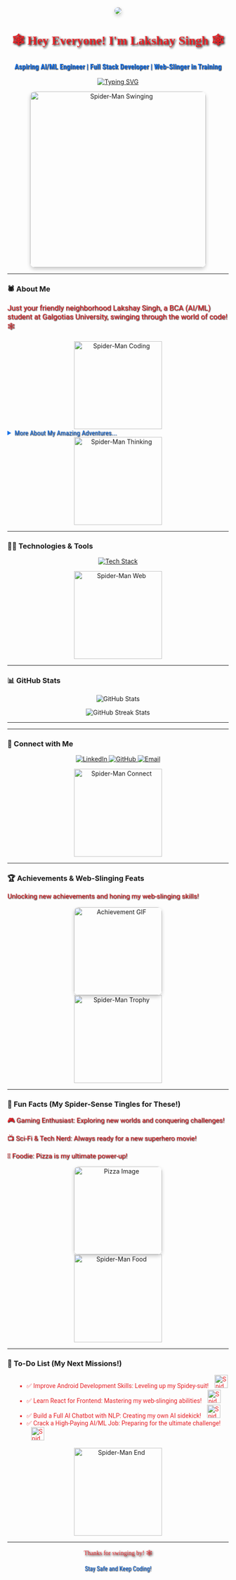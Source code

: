 <!-- Spider-Man Header GIF -->
<div align="center">
  <img src="https://media.giphy.com/media/MYOFezpiSfGpUEygud/giphy.gif?cid=ecf05e47usn4wvgz7l1l9715i2tyet2hpny4z5v3m40u2frm&ep=v1_stickers_search&rid=giphy.gif&ct=s" style="border-radius: 10px; box-shadow: 0 4px 8px 0 rgba(0, 0, 0, 0.2);" />
</div>

<h1 align="center" style="font-family: 'Bangers', cursive; color: #E62429; text-shadow: 2px 2px 4px #000000;">
  🕸️ Hey Everyone! I'm Lakshay Singh 🕸️
</h1>
<h3 align="center" style="font-family: 'Roboto Condensed', sans-serif; color: #1A73E8; text-shadow: 1px 1px 2px #000000;">
  Aspiring AI/ML Engineer | Full Stack Developer | Web-Slinger in Training
</h3>

<p align="center">
  <a href="https://github.com/MrStark65">
    <img src="https://readme-typing-svg.herokuapp.com?font=Fira+Code&weight=600&pause=1000&color=E62429&center=true&vCenter=true&random=false&width=600&lines=With+Great+Code+Comes+Great+Responsibility;Protecting+the+Web+One+Line+at+a+Time;Friendly+Neighborhood+Developer" alt="Typing SVG" />
  </a>
</p>

<!-- Spider-Man Header GIF -->
<div align="center">
  <img src="https://media.giphy.com/media/v1.Y2lkPTc5MGI3NjExZ3R5cmx3bGh4NjI0eXQ3d254cThpNzFlZXVteXl6dzQyandsZXFrcSZlcD12MV9zdGlja2Vyc19zZWFyY2gmY3Q9cw/vKhKsyEFVK4IuEKzWY/giphy.gif" width="400" " alt="Spider-Man Swinging" style="border-radius: 10px; box-shadow: 0 4px 8px 0 rgba(0, 0, 0, 0.2);" />
</div>



---

### 🕷️ About Me

<p style="font-family: 'Roboto', sans-serif; color: #E62429; font-size: 1.2em; text-shadow: 1px 1px 2px #000000;">
  Just your friendly neighborhood Lakshay Singh, a BCA (AI/ML) student at Galgotias University, swinging through the world of code! 🕸️
</p>

<!-- Spider-Man Coding -->
<div align="center">
  <img src="https://media.giphy.com/media/jOYox0MMT5umMPcElV/giphy.gif?cid=790b7611gtyrlwlhx624yt7wnxq8i71eeumyyzw42jwleqkq&ep=v1_stickers_search&rid=giphy.gif&ct=s" width="200" alt="Spider-Man Coding" />
</div>

<details>
  <summary style="font-family: 'Roboto Condensed', sans-serif; color: #1A73E8; cursor: pointer; font-size: 1.1em; text-shadow: 1px 1px 2px #000000;">
    More About My Amazing Adventures...
  </summary>
  <ul style="font-family: 'Roboto', sans-serif; color: #E62429; list-style-type: disc; margin-left: 20px;">
    <li>🧪 Honing my AI/ML skills, ready to take on any supervillain!
      <div style="display: inline-block; margin-left: 10px;">
        <img src="https://media.giphy.com/media/7EMuTfl61WDzFwar6G/giphy.gif?cid=790b76118ntf79n0bgubg85j24a11ss843ugvr3ox86bnpx4&ep=v1_stickers_search&rid=giphy.gif&ct=s" width="30" alt="Spider-Man Lab" />
      </div>
    </li>
    <li>🏆 Participating in Hackathons, teaming up to create heroic projects!
      <div style="display: inline-block; margin-left: 10px;">
        <img src="https://media.giphy.com/media/v1.Y2lkPTc5MGI3NjExdzMwcTA0dmdnOWN0eXBvOG4xc205MTV2eWlrOXV2NHY3N203MGs2dCZlcD12MV9naWZzX3NlYXJjaCZjdD1n/13kajTax0GCg0g/giphy.gif" width="30" alt="Spider-Man Team" />
      </div>
    </li>
    <li>💻 My web-slinging arsenal includes Python, JavaScript, C++, and more!
      <div style="display: inline-block; margin-left: 10px;">
        <img src="https://media.giphy.com/media/v1.Y2lkPTc5MGI3NjExY2lpbXk0bmptMmZzaWpnbXE0NmgwMTBtaHUzY3B1ZHJiaGNpcGIxYyZlcD12MV9naWZzX3NlYXJjaCZjdD1n/26tn33aiTi1jkl6H6/giphy.gif" width="30" alt="Spider-Man Tech" />
      </div>
    </li>
    <li>🌐 Building a better web, one project at a time!
      <div style="display: inline-block; margin-left: 10px;">
        <img src="https://media.giphy.com/media/v1.Y2lkPTc5MGI3NjExOWRzenRybzI5cmhzaG5ndDE2bjMydndzaDlpdnl6em0yeXRzZmc4aCZlcD12MV9naWZzX3NlYXJjaCZjdD1n/qt73FYHjuXqAj241m8/giphy.gif" width="30" alt="Spider-Man Web" />
      </div>
    </li>
    <li>🎨 Designing interfaces with a spider-sense for UI/UX!
      <div style="display: inline-block; margin-left: 10px;">
        <img src="https://media.giphy.com/media/lZfU9MnEJ4di0/giphy.gif?cid=790b7611o64dyozcgybi6dupvpn83hrk56p7xvh966gsoc29&ep=v1_gifs_search&rid=giphy.gif&ct=g" width="30" alt="Spider-Man Design" />
      </div>
    </li>
    <li>🤖 Training neural networks to fight crime with AI!
      <div style="display: inline-block; margin-left: 10px;">
        <img src="[https://media.tenor.com/images/9710140486632086a501892173824139/tenor.gif](https://media.giphy.com/media/v1.Y2lkPTc5MGI3NjExemhxMzZqM3M4b2ppbTF1YTg4b2NubmJhNmlkdW4xMzBucW14dXpuaiZlcD12MV9naWZzX3NlYXJjaCZjdD1n/0lGd2OXXHe4tFhb7Wh/giphy.gif)" width="30" alt="Spider-Man AI" />
      </div>
    </li>
  </ul>
</details>

<!-- Spider-Man Thinking -->
<div align="center">
  <img src="https://media4.giphy.com/media/v1.Y2lkPTc5MGI3NjExeXY1dGhobzAyMjVlYmR2cGxkamZpdmduMXE2NmYxb2ZwZ3E2NHl2eiZlcD12MV9pbnRlcm5hbF9naWZfYnlfaWQmY3Q9cw/WOOFsm13stf44Lan8c/giphy.gif" width="200" alt="Spider-Man Thinking" />
</div>

---

### 🦸‍♂️ Technologies & Tools

<p align="center">
  <a href="https://skillicons.dev">
    <img src="https://skillicons.dev/icons?i=python,javascript,typescript,cpp,java,html,css,scss,figma,flask,django,mongodb,mysql,postgres,tensorflow,pytorch,opencv,raspberrypi,firebase,aws,gcp,azure,vscode,react,nextjs,nodejs,express,git,github,bootstrap,tailwind,androidstudio,kotlin,linux,docker,kubernetes,bash,postman,redux,threejs" alt="Tech Stack" />
  </a>
</p>

<!-- Spider-Man Web GIF -->
<div align="center">
  <img src="https://media.giphy.com/media/4cyhX2dXNJaCubFydv/giphy.gif?cid=790b7611ibrg37sf1w7qwgue87s19o04js9dtabp5y54uqjp&ep=v1_stickers_search&rid=giphy.gif&ct=s" width="200" alt="Spider-Man Web" />
</div>

---

### 📊 GitHub Stats

<p align="center">
  <img src="https://github-readme-stats.vercel.app/api?username=MrStark65&show_icons=true&theme=radical" alt="GitHub Stats" />
</p>

<p align="center">
  <img src="https://github-readme-streak-stats.herokuapp.com/?user=MrStark65&theme=dark" alt="GitHub Streak Stats" />
</p>

---

---

### 🌸 Connect with Me

<p align="center">
  <a href="https://www.linkedin.com/in/lakshay-singh-2a7755276/?trk=opento_sprofile_topcard">
    <img src="https://img.shields.io/badge/LinkedIn-Lakshay%20Singh-blue?style=for-the-badge&logo=linkedin" alt="LinkedIn" />
  </a>
  <a href="https://github.com/MrStark65">
    <img src="https://img.shields.io/badge/GitHub-MrStark65-black?style=for-the-badge&logo=github" alt="GitHub" />
  </a>
  <a href="mailto:lakshaysingh86.5@example.com">
    <img src="https://img.shields.io/badge/Email-lakshaysingh86.5@gmail.com-red?style=for-the-badge&logo=gmail" alt="Email" />
  </a>
</p>

<!-- Spider-Man Connect -->
<div align="center">
  <img src="https://media.tenor.com/images/82860e0059a5606608210f1414038041/tenor.gif" width="200" alt="Spider-Man Connect" />
</div>

---

### 🏆 Achievements & Web-Slinging Feats

<p style="font-family: 'Roboto', sans-serif; color: #E62429; font-size: 1.1em; text-shadow: 1px 1px 2px #000000;">
  Unlocking new achievements and honing my web-slinging skills!
</p>

<!-- Animated GIF Celebrating Achievements with Glitter Effect (Requires CSS) -->
<div align="center">
  <img src="https://media.tenor.com/images/e9404442847375d34c51240835571982/tenor.gif" width="200" alt="Achievement GIF" style="border-radius: 10px; box-shadow: 0 4px 8px 0 rgba(0, 0, 0, 0.2);" />
</div>

<!-- Spider-Man Trophy -->
<div align="center">
  <img src="https://media.tenor.com/images/13048b908053194613269852f36603e0/tenor.gif" width="200" alt="Spider-Man Trophy" />
</div>

---

### 🍕 Fun Facts (My Spider-Sense Tingles for These!)

<p style="font-family: 'Roboto', sans-serif; color: #E62429; font-size: 1.1em; text-shadow: 1px 1px 2px #000000;">
  🎮 Gaming Enthusiast: Exploring new worlds and conquering challenges!
</p>
<p style="font-family: 'Roboto', sans-serif; color: #E62429; font-size: 1.1em; text-shadow: 1px 1px 2px #000000;">
  📺 Sci-Fi & Tech Nerd: Always ready for a new superhero movie!
</p>
<p style="font-family: 'Roboto', sans-serif; color: #E62429; font-size: 1.1em; text-shadow: 1px 1px 2px #000000;">
  🍕 Foodie: Pizza is my ultimate power-up!
</p>

<!-- Animated GIF of Pizza with Heart Eyes (Requires CSS) -->
<div align="center">
  <img src="https://media.tenor.com/images/920855139255468f06708959404a9572/tenor.gif" width="200" alt="Pizza Image" style="border-radius: 10px; box-shadow: 0 4px 8px 0 rgba(0, 0, 0, 0.2);" />
</div>

<!-- Spider-Man Food -->
<div align="center">
  <img src="https://media.tenor.com/images/1512332888591946386243929427516b/tenor.gif" width="200" alt="Spider-Man Food" />
</div>

---

### 🎯 To-Do List (My Next Missions!)

<ul style="font-family: 'Roboto', sans-serif; color: #E62429; list-style-type: square; margin-left: 20px;">
  <li>✅ Improve Android Development Skills: Leveling up my Spidey-suit!
    <div style="display: inline-block; margin-left: 10px;">
      <img src="https://media.tenor.com/images/c0406b95850808546896566192312418/tenor.gif" width="30" alt="Spider-Man Android" />
    </div>
  </li>
  <li>✅ Learn React for Frontend: Mastering my web-slinging abilities!
    <div style="display: inline-block; margin-left: 10px;">
      <img src="https://media.tenor.com/images/843013659c442196065a4f3486b4f948/tenor.gif" width="30" alt="Spider-Man React" />
    </div>
  </li>
  <li>✅ Build a Full AI Chatbot with NLP: Creating my own AI sidekick!
    <div style="display: inline-block; margin-left: 10px;">
      <img src="https://media.tenor.com/images/b2a038b782e055526182c8549575963c/tenor.gif" width="30" alt="Spider-Man Chatbot" />
    </div>
  </li>
  <li>✅ Crack a High-Paying AI/ML Job: Preparing for the ultimate challenge!
    <div style="display: inline-block; margin-left: 10px;">
      <img src="https://media.tenor.com/images/14974e825577318c4518b61354120658/tenor.gif" width="30" alt="Spider-Man Job" />
    </div>
  </li>
</ul>

<!-- Spider-Man End -->
<div align="center">
  <img src="https://media.tenor.com/images/395326a6453a9a7295090b4c5805a670/tenor.gif" width="200" alt="Spider-Man End" />
</div>

---

<p align="center" style="font-family: 'Bangers', cursive; color: #E62429; text-shadow: 2px 2px 4px #000000;">
  Thanks for swinging by! 🕸️
</p>
<p align="center" style="font-family: 'Roboto Condensed', sans-serif; color: #1A73E8; text-shadow: 1px 1px 2px #000000;">
  Stay Safe and Keep Coding!
</p>

<!-- Add a custom JavaScript file to handle dynamic effects -->
<!-- <script src="script.js"></script> -->
